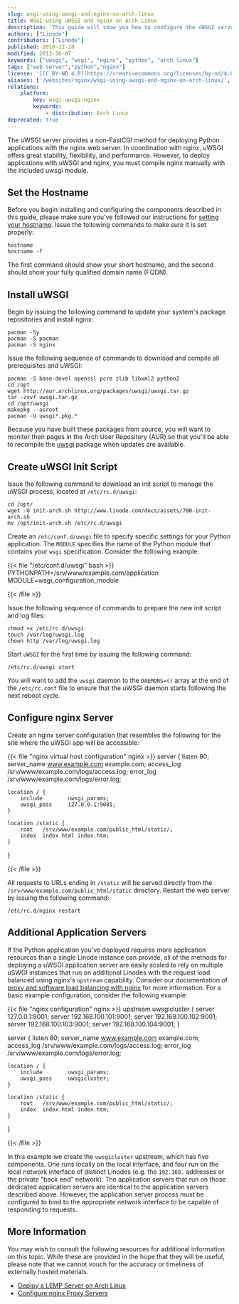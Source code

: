 ```yaml
---
slug: wsgi-using-uwsgi-and-nginx-on-arch-linux
title: WSGI using uWSGI and nginx on Arch Linux
description: 'This guide will show you how to configure the uWSGI server to deploy Python application servers in conjunction with the Nginx web server on Arch Linux.'
authors: ["Linode"]
contributors: ["Linode"]
published: 2010-12-28
modified: 2013-10-07
keywords: ["uwsgi", "wsgi", "nginx", "python", "arch linux"]
tags: ["web server","python","nginx"]
license: '[CC BY-ND 4.0](https://creativecommons.org/licenses/by-nd/4.0)'
aliases: ['/websites/nginx/wsgi-using-uwsgi-and-nginx-on-arch-linux/','/web-servers/nginx/python-uwsgi/arch-linux/','/web-servers/nginx/wsgi-using-uwsgi-and-nginx-on-arch-linux/']
relations:
    platform:
        key: wsgi-uwsgi-nginx
        keywords:
            - distribution: Arch Linux
deprecated: true
---
```


The uWSGI server provides a non-FastCGI method for deploying Python applications with the nginx web server. In coordination with nginx, uWSGI offers great stability, flexibility, and performance. However, to deploy applications with uWSGI and nginx, you must compile nginx manually with the included uwsgi module.

## Set the Hostname

Before you begin installing and configuring the components described in this guide, please make sure you've followed our instructions for [setting your hostname](/docs/products/platform/get-started/#setting-the-hostname). Issue the following commands to make sure it is set properly:

    hostname
    hostname -f

The first command should show your short hostname, and the second should show your fully qualified domain name (FQDN).

## Install uWSGI

Begin by issuing the following command to update your system's package repositories and install nginx:

    pacman -Sy
    pacman -S pacman
    pacman -S nginx

Issue the following sequence of commands to download and compile all prerequisites and uWSGI:

    pacman -S base-devel openssl pcre zlib libxml2 python2
    cd /opt
    wget http://aur.archlinux.org/packages/uwsgi/uwsgi.tar.gz
    tar -zxvf uwsgi.tar.gz
    cd /opt/uwsgi
    makepkg --asroot
    pacman -U uwsgi*.pkg.*

Because you have built these packages from source, you will want to monitor their pages in the Arch User Repository (AUR) so that you'll be able to recompile the [uwsgi](http://aur.archlinux.org/packages.php?ID=41075) package when updates are available.

## Create uWSGI Init Script

Issue the following command to download an init script to manage the uWSGI process, located at `/etc/rc.d/uwsgi`:

    cd /opt/
    wget -O init-arch.sh http://www.linode.com/docs/assets/700-init-arch.sh
    mv /opt/init-arch.sh /etc/rc.d/uwsgi

Create an `/etc/conf.d/uwsgi` file to specify specific settings for your Python application. The `MODULE` specifies the name of the Python module that contains your `wsgi` specification. Consider the following example:

{{< file "/etc/conf.d/uwsgi" bash >}}
PYTHONPATH=/srv/www/example.com/application
MODULE=wsgi_configuration_module

{{< /file >}}


Issue the following sequence of commands to prepare the new init script and log files:

    chmod +x /etc/rc.d/uwsgi
    touch /var/log/uwsgi.log
    chown http /var/log/uwsgi.log

Start `uWSGI` for the first time by issuing the following command:

    /etc/rc.d/uwsgi start

You will want to add the `uwsgi` daemon to the `DAEMONS=()` array at the end of the `/etc/rc.conf` file to ensure that the uWSGI daemon starts following the next reboot cycle.

## Configure nginx Server

Create an nginx server configuration that resembles the following for the site where the uWSGI app will be accessible:

{{< file "nginx virtual host configuration" nginx >}}
server {
    listen   80;
    server_name www.example.com example.com;
    access_log /srv/www/example.com/logs/access.log;
    error_log /srv/www/example.com/logs/error.log;

    location / {
        include        uwsgi_params;
        uwsgi_pass     127.0.0.1:9001;
    }

    location /static {
        root   /srv/www/example.com/public_html/static/;
        index  index.html index.htm;
    }
}

{{< /file >}}


All requests to URLs ending in `/static` will be served directly from the `/srv/www/example.com/public_html/static` directory. Restart the web server by issuing the following command:

    /etc/rc.d/nginx restart

## Additional Application Servers

If the Python application you've deployed requires more application resources than a single Linode instance can provide, all of the methods for deploying a uWSGI application server are easily scaled to rely on multiple uSWGI instances that run on additional Linodes with the request load balanced using nginx's `upstream` capability. Consider our documentation of [proxy and software load balancing with nginx](/docs/guides/use-nginx-as-a-front-end-proxy-and-software-load-balancer/) for more information. For a basic example configuration, consider the following example:

{{< file "nginx configuration" nginx >}}
upstream uwsgicluster {
     server 127.0.0.1:9001;
     server 192.168.100.101:9001;
     server 192.168.100.102:9001;
     server 192.168.100.103:9001;
     server 192.168.100.104:9001;
}

server {
    listen   80;
    server_name www.example.com example.com;
    access_log /srv/www/example.com/logs/access.log;
    error_log /srv/www/example.com/logs/error.log;

    location / {
        include        uwsgi_params;
        uwsgi_pass     uwsgicluster;
    }

    location /static {
        root   /srv/www/example.com/public_html/static/;
        index  index.html index.htm;
    }
}

{{< /file >}}


In this example we create the `uwsgicluster` upstream, which has five components. One runs locally on the local interface, and four run on the local network interface of distinct Linodes (e.g. the `192.168.` addresses or the private "back end" network). The application servers that run on those dedicated application servers are identical to the application servers described above. However, the application server process must be configured to bind to the appropriate network interface to be capable of responding to requests.

## More Information

You may wish to consult the following resources for additional information on this topic. While these are provided in the hope that they will be useful, please note that we cannot vouch for the accuracy or timeliness of externally hosted materials.

- [Deploy a LEMP Server on Arch Linux](/docs/guides/lemp-server-on-arch-linux/)
- [Configure nginx Proxy Servers](/docs/guides/use-nginx-as-a-front-end-proxy-and-software-load-balancer/)
